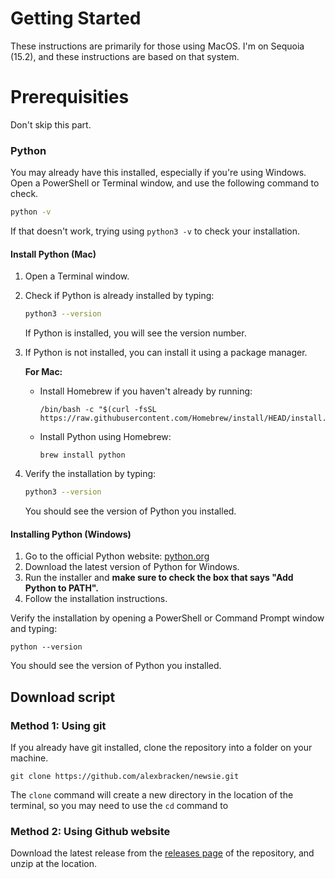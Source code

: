 # Getting Started
These instructions are primarily for those using MacOS. I'm on Sequoia (15.2), and these instructions are based on that system.



# Prerequisities
Don't skip this part.
### Python
You may already have this installed, especially if you're using Windows. Open a PowerShell or Terminal window, and use the following command to check.
```bash
python -v
```
If that doesn't work, trying using `python3 -v` to check your installation.
#### Install Python (Mac)
1. Open a Terminal window.
2. Check if Python is already installed by typing:
   ```bash
   python3 --version
   ```
   If Python is installed, you will see the version number.

3. If Python is not installed, you can install it using a package manager.

   **For Mac:**
   - Install Homebrew if you haven't already by running:
     ```
     /bin/bash -c "$(curl -fsSL https://raw.githubusercontent.com/Homebrew/install/HEAD/install.sh)"
     ```
   - Install Python using Homebrew:
     ```
     brew install python
     ```

4. Verify the installation by typing:
   ```bash
   python3 --version
   ```
   You should see the version of Python you installed.

#### Installing Python (Windows)
1. Go to the official Python website: [python.org](https://www.python.org/downloads/windows/)
2. Download the latest version of Python for Windows.
3. Run the installer and **make sure to check the box that says "Add Python to PATH".**
4. Follow the installation instructions.

Verify the installation by opening a PowerShell or Command Prompt window and typing:
   ```
   python --version
   ```
   You should see the version of Python you installed.

## Download script
### Method 1: Using git
If you already have git installed, clone the repository into a folder on your machine.

```
git clone https://github.com/alexbracken/newsie.git
```
The ``clone`` command will create a new directory in the location of the terminal, so you may need to use the ``cd`` command to 
### Method 2: Using Github website
Download the latest release from the [releases page](https://github.com/alexbracken/newsie/releases) of the repository, and unzip at the location.

